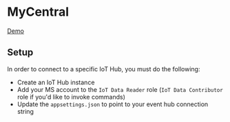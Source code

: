 # MyCentral

[Demo](http://iothubblazorsample.azurewebsites.net/)


## Setup

In order to connect to a specific IoT Hub, you must do the following:

- Create an IoT Hub instance
- Add your MS account to the `IoT Data Reader` role (`IoT Data Contributor` role if you'd like to invoke commands)
- Update the `appsettings.json` to point to your event hub connection string